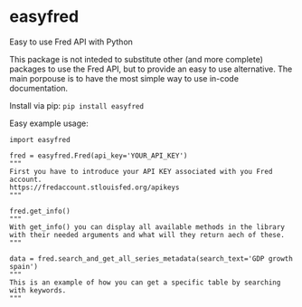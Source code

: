 # easyfred
Easy to use Fred API with Python

This package is not inteded to substitute other (and more complete) packages to use the Fred API, but to provide an easy to use alternative. The main porpouse is to have the most simple way to use in-code documentation.

Install via pip: ```pip install easyfred```

Easy example usage:

```
import easyfred

fred = easyfred.Fred(api_key='YOUR_API_KEY')
"""
First you have to introduce your API KEY associated with you Fred account.
https://fredaccount.stlouisfed.org/apikeys
"""

fred.get_info()
"""
With get_info() you can display all available methods in the library
with their needed arguments and what will they return aech of these.
"""

data = fred.search_and_get_all_series_metadata(search_text='GDP growth spain')
"""
This is an example of how you can get a specific table by searching with keywords.
"""
```